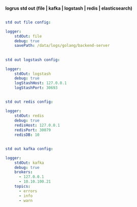 #### logrus std out (file | kafka | logstash | redis | elasticsearch)

##
```yaml
std out file config:

logger:
    stdOut: file
    debug: true
    savePath: /data/logs/golang/backend-server
```

##
```yaml
std out logstash config:

logger:
    stdOut: logstash
    debug: true
    logStashHost: 127.0.0.1
    logStashPort: 30693
```

##
```yaml
std out redis config:

logger:
    stdOut: redis
    debug: true
    redisHost: 127.0.0.1
    redisPort: 30079
    redisDB: 10
```

##
```yaml
std out kafka config:

logger:
    stdOut: kafka
    debug: true
    brokers: 
      - 127.0.0.1
      - 10.10.100.21
    topics: 
      - errors
      - info
      - warn
```